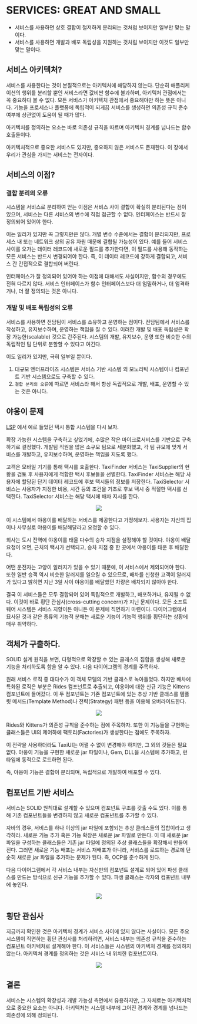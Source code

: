 # SERVICES: GREAT AND SMALL

* 서비스를 사용하면 상호 결합이 철저하게 분리되는 것처럼 보이지만 일부만 맞는 말이다.
* 서비스를 사용하면 개발과 배포 독립성을 지원하는 것처럼 보이지만 이것도 일부만 맞는 말이다.

## 서비스 아키텍처?

서비스를 사용한다는 것이 본질적으로는 아키텍처에 해당하지 않는다. 단순히 애플리케이션의 행위를 분리할 뿐인 서비스라면 값비싼 함수에 불과하며, 아키텍처 관점에서는 꼭 중요하다 볼 수 없다. 모든 서비스가 아키텍처
관점에서 중요해야만 하는 뜻은 아니다. 기능을 프로세스나 플랫폼에 독립적이 되게끔 서비스를 생성하면 의존성 규칙 준수 여부에 상관없이 도움이 될 때가 많다.

아키텍처를 정의하는 요소는 바로 의존성 규칙을 따르며 아키텍처 경계를 넘나드는 함수 호출들이다.

아키텍처적으로 중요한 서비스도 있지만, 중요하지 않은 서비스도 존재한다. 이 장에서 우리가 관심을 가지는 서비스는 전자이다.

## 서비스의 이점?

### 결합 분리의 오류

시스템을 서비스로 분리하여 얻는 이점은 서비스 사이 결합이 확실히 분리된다는 점이 있으며, 서비스는 다른 서비스의 변수에 직접 접근할 수 없다. 인터페이스는 반드시 잘 정의되어 있어야 한다.

이는 일리가 있지만 꼭 그렇지만은 않다. 개별 변수 수준에서는 결합이 분리되지만, 프로세스 내 또는 네트워크 상의 공유 자원 때문에 결합될 가능성이 있다. 예를 들어 서비스 사이를 오가는 데이터 레코드에 새로운
필드를 추가한다면, 이 필드를 사용해 동작하는 모든 서비스는 반드시 변경되어야 한다. 즉, 이 데이터 레코드에 강하게 결합되고, 서비스 간 간접적으로 결합되어 버린다.

인터페이스가 잘 정의되어 있어야 하는 이점에 대해서도 사실이지만, 함수의 경우에도 전혀 다르지 않다. 서비스 인터페이스가 함수 인터페이스보다 더 엄밀하거나, 더 엄격하거나, 더 잘 정의되는 것은 아니다.

### 개발 및 배포 독립성의 오류

서비스를 사용하면 전담팀이 서비스를 소유하고 운영하는 점이다. 전담팀에서 서비스를 작성하고, 유지보수하며, 운영하는 책임을 질 수 있다. 이러한 개발 및 배포 독립성은 확장 가능한(scalable) 것으로 간주된다.
시스템의 개발, 유지보수, 운영 또한 비슷한 수의 독립적인 팀 단위로 분할할 수 있다고 여긴다.

이도 일리가 있지만, 극히 일부일 뿐이다.

1. 대규모 엔터프라이즈 시스템은 서비스 기반 시스템 외 모노리틱 시스템이나 컴포넌트 기반 시스템으로도 구축할 수 있다.
2. `결합 분리의 오류`에 따르면 서비스라 해서 항상 독립적으로 개발, 배포, 운영할 수 있는 것은 아니다.

## 야옹이 문제

[LSP](contents/design/clean-architecture/part-03-design-principles/chapter-09-the-liskov-substitution-principle/README.md)
에서 예로 들었던 택시 통합 시스템을 다시 보자.

확장 가능한 시스템을 구축하고 싶었기에, 수많은 작은 마이크로서비스를 기반으로 구축하기로 결정했다. 개발팀 직원을 많은 소규모 팀으로 세분화했고, 각 팀 규모에 맞게 서비스를 개발하고, 유지보수하며, 운영하는 책임을
지도록 했다.

고객은 모바일 기기를 통해 택시를 호출한다. TaxiFinder 서비스는 TaxiSupplier의 현황을 검토 후 사용자에게 적합한 택시 후보들을 선별한다. TaxiFinder 서비스는 해당 사용자에 할당된 단기
데이터 레코드에 후보 택시들의 정보를 저장한다. TaxiSelector 서비스는 사용자가 지정한 비용, 시간 등의 조건을 기초로 후보 택시 중 적절한 택시를 선택한다. TaxiSelector 서비스는 해당 택시에
배차 지시를 한다.

<div align="center">
<img src="img/services_arranged_to_implement_the_taxi_aggregator_system.png">
</div>

이 시스템에서 야옹이를 배달하는 서비스를 제공한다고 가정해보자. 사용자는 자신의 집이나 사무실로 야옹이를 배달해달라고 요청할 수 있다.

회사는 도시 전역에 야옹이를 태울 다수의 승차 지점을 설정해야 할 것이다. 야옹이 배달 요청이 오면, 근처의 택시가 선택되고, 승차 지점 중 한 곳에서 야옹이를 태운 후 배달한다.

어떤 운전자는 고양이 알러지가 있을 수 있기 때문에, 이 서비스에서 제외되어야 한다. 또한 일반 승객 역시 비슷한 알러지를 일으킬 수 있으므로, 배차를 신청한 고객이 알러지가 있다고 밝히면 지난 3일 사이 야옹이를
배달했던 차량은 배차되지 않아야 한다.

결국 이 서비스들은 모두 결합되어 있어 독립적으로 개발하고, 배포하거나, 유지될 수 없다. 이것이 바로 횡단 관심사(cross-cutting concern)가 지닌 문제이다. 모든 소프트웨어 시스템은 서비스 지향이든
아니든 이 문제에 직면하기 마련이다. 다이어그램에서 묘사된 것과 같은 종류의 기능적 분해는 새로운 기능이 기능적 행위를 횡단하는 상황에 매우 취약하다.

## 객체가 구출하다.

SOLID 설계 원칙을 보면, 다형적으로 확장할 수 있는 클래스의 집합을 생성해 새로운 기능을 처리하도록 함을 알 수 있다. 다음 다이어그램의 경계를 주목하자.

원래 서비스 로직 중 대다수가 이 객체 모델의 기반 클래스로 녹아들었다. 하지만 배차에 특화된 로직은 부분은 Rides 컴포넌트로 추출되고, 야옹이에 대한 신규 기능은 Kittens 컴포넌트에 들어갔다. 이 두
컴포넌트는 기존 컴포넌트에 있는 추상 기반 클래스를 템플릿 메서드(Template Method)나 전략(Strategy) 패턴 등을 이용해 오버라이드한다.

<div align="center">
<img src="img/using_an_oo_approach.png">
</div>

Rides와 Kittens가 의존성 규칙을 준수하는 점에 주목하자. 또한 이 기능들을 구현하는 클래스들은 UI의 제어하에 팩토리(Factories)가 생성한다는 점에도 주목하자.

이 전략을 사용하더라도 TaxiUI는 어쩔 수 없이 변경해야 하지만, 그 외의 것들은 필요 없다. 야옹이 기능을 구현한 새로운 jar 파일이나, Gem, DLL을 시스템에 추가하고, 런타임에 동적으로 로드하면 된다.

즉, 야옹이 기능은 결합이 분리되며, 독립적으로 개발하여 배포할 수 있다.

## 컴포넌트 기반 서비스

서비스는 SOLID 원칙대로 설계할 수 있으며 컴포넌트 구조를 갖출 수도 있다. 이를 통해 기존 컴포넌트들을 변경하지 않고 새로운 컴포넌트를 추가할 수 있다.

자바의 경우, 서비스를 하나 이상의 jar 파일에 포함되는 추상 클래스들의 집합이라고 생각하라. 새로운 기능 추가 혹은 기능 확장은 새로운 jar 파일로 만든다. 이 때 새로운 jar 파일을 구성하는 클래스들은 기존
jar 파일에 정의된 추상 클래스들을 확장해서 만들어진다. 그러면 새로운 기능 배포는 서비스 재배포가 아니라, 서비스를 로드하는 경로에 단순히 새로운 jar 파일을 추가하는 문제가 된다. 즉, OCP를 준수하게
된다.

다음 다이어그램에서 각 서비스 내부는 자신만의 컴포넌트 설계로 되어 있어 파생 클래스를 만드는 방식으로 신규 기능을 추가할 수 있다. 파생 클래스는 각자의 컴포넌트 내부에 놓인다.

<div align="center">
<img src="img/each_service_has_its_own_internal_component_design.png">
</div>

## 횡단 관심사

지금까지 확인한 것은 아키텍처 경계가 서비스 사이에 있지 않다는 사실이다. 모든 주요 시스템이 직면하는 횡단 관심사를 처리하려면, 서비스 내부는 의존성 규칙을 준수하는 컴포넌트 아키텍처로 설계해야 한다. 이
서비스들은 시스템의 아키텍처 경계를 정의하지 않는다. 아키텍처 경계를 정의하는 것은 서비스 내 위치한 컴포넌트이다.

<div align="center">
<img src="img/services_must_be_designed_with_internal_component_architectures_that_follow_the_dependency.png">
</div>

## 결론

서비스는 시스템의 확장성과 개발 가능성 측면에서 유용하지만, 그 자체로는 아키텍처적으로 중요한 요소는 아니다. 아키텍처는 시스템 내부에 그어진 경계와 경계를 넘나드는 의존성에 의해 정의된다. 
